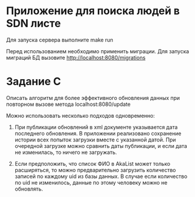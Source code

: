 # Приложение для поиска людей в SDN листе

Для запуска сервера выполните make run

Перед использованием необходимо применить миграции.
Для запуска миграций БД вызовите <http://localhost:8080/migrations>

# Задание С

Описать алгоритм для более эффективного обновления данных при
повторном вызове метода localhost:8080/update

Можно использовать несколько подходов одновременно:

1) При публикации обновлений в xml документе указывается дата последнего обновления. В приложении реализовано сохранение истории всех попыток загрузки вместе с указанной датой. При очередной загрузке можно сравнить даты публикации, и если дата не изменилась, то ничего не загружать.

2) Если предположить, что список ФИО в AkaList может только расширяться, то можно предварительно загрузить количество записей по каждому uid из базы данных.
В случае если количество по uid не изменилось, данные по этому человеку можно не обновлять.
